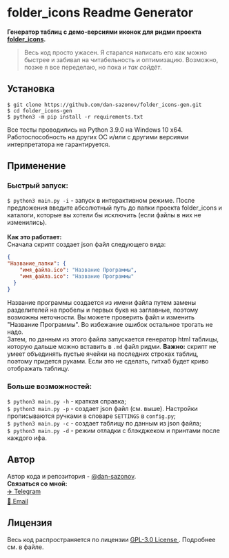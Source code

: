 # folder_icons Readme Generator
**Генератор таблиц с демо-версиями иконок для ридми проекта [folder_icons](https://github.com/dan-sazonov/folder_icons).**
> Весь код просто ужасен. Я старался написать его как можно быстрее и забивал на читабельность и оптимизацию. Возможно, позже я все переделаю, но пока _и так сойдёт_.

## Установка
```
$ git clone https://github.com/dan-sazonov/folder_icons-gen.git
$ cd folder_icons-gen
$ python3 -m pip install -r requirements.txt
```
Все тесты проводились на Python 3.9.0 на Windows 10 x64. Работоспособность на других ОС и/или с другими версиями интерпретатора не гарантируется.

## Применение
### Быстрый запуск:
```$ python3 main.py -i``` - запуск в интерактивном режиме. После предложения введите абсолютный путь до папки проекта folder_icons и каталоги, которые вы хотели бы исключить (если файлы в них не изменились).<br><br>
**Как это работает:**<br>
Сначала скрипт создает json файл следующего вида:
```json
{
"Название_папки": {
    "имя_файла.ico": "Название Программы",
    "имя_файла.ico": "Название Программы"
  }
}
```
Название программы создается из имени файла путем замены разделителей на пробелы и первых букв на заглавные, поэтому возможны неточности. Вы можете проверить файл и изменить "Название Программы". Во избежание ошибок остальное трогать не надо.<br>
Затем, по данным из этого файла запускается генератор html таблицы, которую дальше можно вставить в `.md` файл ридми. **Важно:** скрипт не умеет объединять пустые ячейки на последних строках таблиц, поэтому придется руками. Если это не сделать, гитхаб будет криво отображать таблицу.
### Больше возможностей:
```$ python3 main.py -h``` - краткая справка;<br>
```$ python3 main.py -p``` - создает json файл (см. выше). Настройки прописываются ручками в словаре `SETTINGS` в `config.py`;<br>
```$ python3 main.py -c``` - создает таблицу по данным из json файла;<br>
```$ python3 main.py -d``` - режим отладки с блэкджеком и принтами после каждого ифа.

## Автор
Автор кода и репозитория - [@dan-sazonov](https://github.com/dan-sazonov). <br>
**Связаться со мной:**<br>
[:airplane: Telegram](https://t.me/dan_sazonov) <br>
[:e-mail: Email](mailto:p-294803@yandex.ru) <br>

## Лицензия
Весь код распространяется по лицензии [GPL-3.0 License ](https://github.com/dan-sazonov/folder_icons-gen/blob/main/LICENSE).
Подробнее см. в файле.
